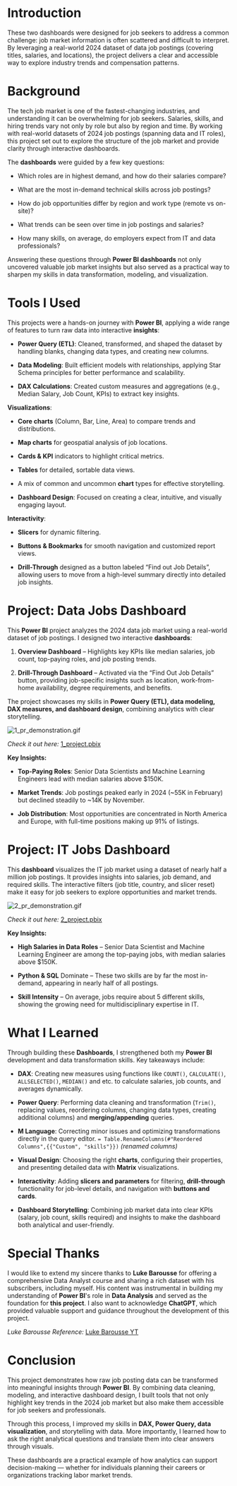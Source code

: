 # Introduction

These two dashboards were designed for job seekers to address a common challenge: job market information is often scattered and difficult to interpret. By leveraging a real-world 2024 dataset of data 
job postings (covering titles, salaries, and locations), the project delivers a clear and accessible way to explore industry trends and compensation patterns.

# Background

The tech job market is one of the fastest-changing industries, and understanding it can be overwhelming for job seekers. Salaries, skills, and hiring trends vary not only by role but also by region and time. By working with real-world datasets of 2024 job postings (spanning data and IT roles), this project set out to explore the structure of the job market and provide clarity through interactive dashboards.

The **dashboards** were guided by a few key questions:

- Which roles are in highest demand, and how do their salaries compare?

- What are the most in-demand technical skills across job postings?

- How do job opportunities differ by region and work type (remote vs on-site)?

- What trends can be seen over time in job postings and salaries?

- How many skills, on average, do employers expect from IT and data professionals?

Answering these questions through **Power BI dashboards** not only uncovered valuable job market insights but also served as a practical way to sharpen my skills in data transformation, modeling, and visualization.

# Tools I Used

This projects were a hands-on journey with **Power BI**, applying a wide range of features to turn raw data into interactive **insights**:

- **Power Query (ETL)**: Cleaned, transformed, and shaped the dataset by handling blanks, changing data types, and creating new columns.

- **Data Modeling**: Built efficient models with relationships, applying Star Schema principles for better performance and scalability.

- **DAX Calculations**: Created custom measures and aggregations (e.g., Median Salary, Job Count, KPIs) to extract key insights.

 **Visualizations**:

- **Core charts** (Column, Bar, Line, Area) to compare trends and distributions.

- **Map charts** for geospatial analysis of job locations.

- **Cards & KPI** indicators to highlight critical metrics.

- **Tables** for detailed, sortable data views.

- A mix of common and uncommon **chart** types for effective storytelling.

- **Dashboard Design**: Focused on creating a clear, intuitive, and visually engaging layout.

 **Interactivity**:

- **Slicers** for dynamic filtering.

- **Buttons & Bookmarks** for smooth navigation and customized report views.

- **Drill-Through** designed as a button labeled “Find out Job Details”, allowing users to move from a high-level summary directly into detailed job insights.

# Project: Data Jobs Dashboard

This **Power BI** project analyzes the 2024 data job market using a real-world dataset of job postings. I designed two interactive **dashboards**:

1. **Overview Dashboard** – Highlights key KPIs like median salaries, job count, top-paying roles, and job posting trends.

2. **Drill-Through Dashboard** – Activated via the “Find Out Job Details” button, providing job-specific insights such as location, work-from-home availability, degree requirements, and benefits.

The project showcases my skills in **Power Query (ETL), data modeling, DAX measures, and dashboard design**, combining analytics with clear storytelling.

![1_pr_demonstration.gif](pictures/1_pr_demonstration.gif)

*Check it out here:* [1_project.pbix](1_project.pbix)

**Key Insights:**

- **Top-Paying Roles**: Senior Data Scientists and Machine Learning Engineers lead with median salaries above $150K.

- **Market Trends**: Job postings peaked early in 2024 (~55K in February) but declined steadily to ~14K by November.

- **Job Distribution**: Most opportunities are concentrated in North America and Europe, with full-time positions making up 91% of listings.

# Project: IT Jobs Dashboard
This **dashboard** visualizes the IT job market using a dataset of nearly half a million job postings. It provides insights into salaries, job demand, and required skills. The interactive filters (job title, country, and slicer reset) make it easy for job seekers to explore opportunities and market trends.

![2_pr_demonstration.gif](pictures/2_pr_demonstration.gif)

*Check it out here:* [2_project.pbix](2_project.pbix)

**Key Insights:**

- **High Salaries in Data Roles** – Senior Data Scientist and Machine Learning Engineer are among the top-paying jobs, with median salaries above $150K.

- **Python & SQL** Dominate – These two skills are by far the most in-demand, appearing in nearly half of all postings.

- **Skill Intensity** – On average, jobs require about 5 different skills, showing the growing need for multidisciplinary expertise in IT.

# What I Learned

Through building these **Dashboards**, I strengthened both my **Power BI** development and data transformation skills. Key takeaways include:

- **DAX**: Creating new measures using functions like `COUNT()`, `CALCULATE()`, `ALLSELECTED()`, `MEDIAN()` and etc. to calculate salaries, job counts, and averages dynamically.

- **Power Query**: Performing data cleaning and transformation (`Trim()`, replacing values, reordering columns, changing data types, creating additional columns) and **merging/appending** queries.

- **M Language**: Correcting minor issues and optimizing transformations directly in the query editor. `= Table.RenameColumns(#"Reordered Columns",{{"Custom", "skills"}})` *(renamed columns)*

- **Visual Design**: Choosing the right **charts**, configuring their properties, and presenting detailed data with **Matrix** visualizations.

- **Interactivity**: Adding **slicers and parameters** for filtering, **drill-through** functionality for job-level details, and navigation with **buttons and cards**.

- **Dashboard Storytelling**: Combining job market data into clear KPIs (salary, job count, skills required) and insights to make the dashboard both analytical and user-friendly.

# Special Thanks

I would like to extend my sincere thanks to **Luke Barousse** for offering a comprehensive Data Analyst course and sharing a rich dataset with his subscribers, including myself. His content was instrumental in building my understanding of **Power BI**'s role in **Data Analysis** and served as the foundation for **this project**. I also want to acknowledge **ChatGPT**, which provided valuable support and guidance throughout the development of this project.

*Luke Barousse Reference:* [Luke Barousse YT](https://www.youtube.com/@LukeBarousse)

# Conclusion

This project demonstrates how raw job posting data can be transformed into meaningful insights through **Power BI**. By combining data cleaning, modeling, and interactive dashboard design, I built tools that not only highlight key trends in the 2024 job market but also make them accessible for job seekers and professionals.

Through this process, I improved my skills in **DAX, Power Query, data visualization**, and storytelling with data. More importantly, I learned how to ask the right analytical questions and translate them into clear answers through visuals.

These dashboards are a practical example of how analytics can support decision-making — whether for individuals planning their careers or organizations tracking labor market trends.

